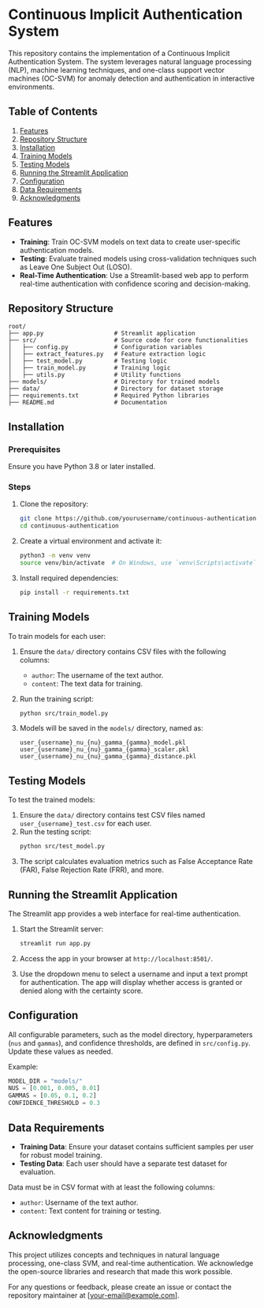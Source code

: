 # Continuous Implicit Authentication System

This repository contains the implementation of a Continuous Implicit Authentication System. The system leverages natural language processing (NLP), machine learning techniques, and one-class support vector machines (OC-SVM) for anomaly detection and authentication in interactive environments.

## Table of Contents
1. [Features](#features)
2. [Repository Structure](#repository-structure)
3. [Installation](#installation)
4. [Training Models](#training-models)
5. [Testing Models](#testing-models)
6. [Running the Streamlit Application](#running-the-streamlit-application)
7. [Configuration](#configuration)
8. [Data Requirements](#data-requirements)
9. [Acknowledgments](#acknowledgments)

## Features
- **Training**: Train OC-SVM models on text data to create user-specific authentication models.
- **Testing**: Evaluate trained models using cross-validation techniques such as Leave One Subject Out (LOSO).
- **Real-Time Authentication**: Use a Streamlit-based web app to perform real-time authentication with confidence scoring and decision-making.

## Repository Structure
```plaintext
root/
├── app.py                    # Streamlit application
├── src/                      # Source code for core functionalities
│   ├── config.py             # Configuration variables
│   ├── extract_features.py   # Feature extraction logic
│   ├── test_model.py         # Testing logic
│   ├── train_model.py        # Training logic
│   ├── utils.py              # Utility functions
├── models/                   # Directory for trained models
├── data/                     # Directory for dataset storage
├── requirements.txt          # Required Python libraries
├── README.md                 # Documentation
```

## Installation

### Prerequisites
Ensure you have Python 3.8 or later installed.

### Steps
1. Clone the repository:
   ```bash
   git clone https://github.com/yourusername/continuous-authentication.git
   cd continuous-authentication
   ```

2. Create a virtual environment and activate it:
   ```bash
   python3 -m venv venv
   source venv/bin/activate  # On Windows, use `venv\Scripts\activate`
   ```

3. Install required dependencies:
   ```bash
   pip install -r requirements.txt
   ```

## Training Models
To train models for each user:

1. Ensure the `data/` directory contains CSV files with the following columns:
   - `author`: The username of the text author.
   - `content`: The text data for training.

2. Run the training script:
   ```bash
   python src/train_model.py
   ```

3. Models will be saved in the `models/` directory, named as:
   ```plaintext
   user_{username}_nu_{nu}_gamma_{gamma}_model.pkl
   user_{username}_nu_{nu}_gamma_{gamma}_scaler.pkl
   user_{username}_nu_{nu}_gamma_{gamma}_distance.pkl
   ```

## Testing Models
To test the trained models:

1. Ensure the `data/` directory contains test CSV files named `user_{username}_test.csv` for each user.
2. Run the testing script:
   ```bash
   python src/test_model.py
   ```
3. The script calculates evaluation metrics such as False Acceptance Rate (FAR), False Rejection Rate (FRR), and more.

## Running the Streamlit Application
The Streamlit app provides a web interface for real-time authentication.

1. Start the Streamlit server:
   ```bash
   streamlit run app.py
   ```
2. Access the app in your browser at `http://localhost:8501/`.

3. Use the dropdown menu to select a username and input a text prompt for authentication. The app will display whether access is granted or denied along with the certainty score.

## Configuration
All configurable parameters, such as the model directory, hyperparameters (`nus` and `gammas`), and confidence thresholds, are defined in `src/config.py`. Update these values as needed.

Example:
```python
MODEL_DIR = "models/"
NUS = [0.001, 0.005, 0.01]
GAMMAS = [0.05, 0.1, 0.2]
CONFIDENCE_THRESHOLD = 0.3
```

## Data Requirements
- **Training Data**: Ensure your dataset contains sufficient samples per user for robust model training.
- **Testing Data**: Each user should have a separate test dataset for evaluation.

Data must be in CSV format with at least the following columns:
- `author`: Username of the text author.
- `content`: Text content for training or testing.

## Acknowledgments
This project utilizes concepts and techniques in natural language processing, one-class SVM, and real-time authentication. We acknowledge the open-source libraries and research that made this work possible.

For any questions or feedback, please create an issue or contact the repository maintainer at [your-email@example.com].
